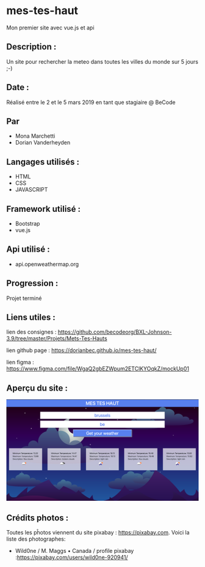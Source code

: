 # mes-tes-haut

Mon premier site avec vue.js et api
## Description :

Un site pour rechercher la meteo dans toutes les villes du monde sur 5 jours ;-)


## Date :

Réalisé entre le 2 et le 5 mars 2019 en tant que stagiaire @ BeCode

## Par

+ Mona Marchetti
+ Dorian Vanderheyden

## Langages utilisés :

+ HTML
+ CSS
+ JAVASCRIPT

## Framework utilisé :

+ Bootstrap
+ vue.js

## Api utilisé :

+ api.openweathermap.org

## Progression :

Projet terminé

## Liens utiles :

lien des consignes : <https://github.com/becodeorg/BXL-Johnson-3.9/tree/master/Projets/Mets-Tes-Hauts>

lien github page : <https://dorianbec.github.io/mes-tes-haut/>

lien figma : <https://www.figma.com/file/WgaQ2gbEZWpum2ETClKYOqkZ/mockUp01>

## Aperçu du site :

![Apercu du site](img/mes-tes-haut.png)

## Crédits photos :

Toutes les pĥotos viennent du site pixabay : <https://pixabay.com>. Voici la liste des photographes:

+ Wild0ne / M. Maggs  •  Canada / profile pixabay :https://pixabay.com/users/wild0ne-920941/




